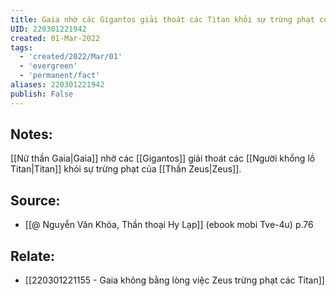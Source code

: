 ```yaml
---
title: Gaia nhờ các Gigantos giải thoát các Titan khỏi sự trừng phạt của Zeus
UID: 220301221942
created: 01-Mar-2022
tags:
  - 'created/2022/Mar/01'
  - 'evergreen'
  - 'permanent/fact'
aliases: 220301221942
publish: False
---
```

## Notes:
[[Nữ thần Gaia|Gaia]] nhờ các [[Gigantos]] giải thoát các [[Người khổng lồ Titan|Titan]] khỏi sự trừng phạt của [[Thần Zeus|Zeus]].

## Source:
- [[@ Nguyễn Văn Khỏa, Thần thoại Hy Lạp]] (ebook mobi Tve-4u) p.76

## Relate:
- [[220301221155 - Gaia không bằng lòng việc Zeus trừng phạt các Titan]]